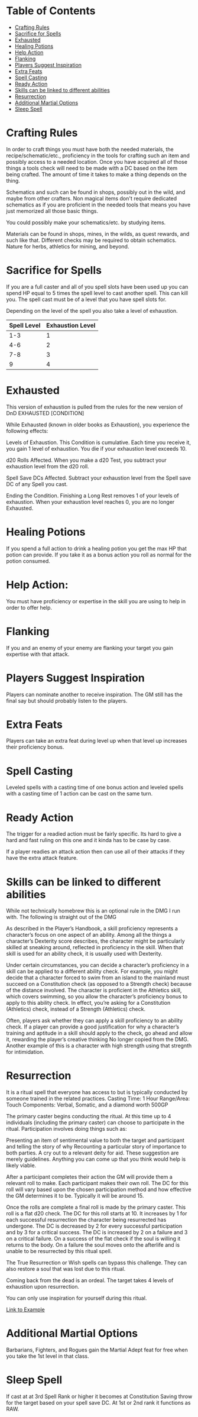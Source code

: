 # Table of Contents
- [Crafting Rules](#crafting-rules)
- [Sacrifice for Spells](#sacrifice-for-spells)
- [Exhausted](#exhausted)
- [Healing Potions](#healing-potions)
- [Help Action](#help-action)
- [Flanking](#flanking)
- [Players Suggest Inspiration](#players-suggest-inspiration)
- [Extra Feats](#extra-feats)
- [Spell Casting](#spell-casting)
- [Ready Action](#ready-action)
- [Skills can be linked to different abilities](#skills-can-be-linked-to-different-abilities)
- [Resurrection](#resurrection)
- [Additional Martial Options](#additional-martial-options)
- [Sleep Spell](#sleep-spell)

# Crafting Rules
In order to craft things you must have both the needed materials, the recipe/schematic/etc., proficiency in the tools for crafting such an item and possibly access to a needed location. Once you have acquired all of those things a tools check will need to be made with a DC based on the item being crafted. The amount of time it takes to make a thing depends on the thing.

Schematics and such can be found in shops, possibly out in the wild, and maybe from other crafters. Non magical items don't require dedicated schematics as if you are proficient in the needed tools that means you have just memorized all those basic things. 

You could possibly make your schematics/etc. by studying items.

Materials can be found in shops, mines, in the wilds, as quest rewards, and such like that. Different checks may be required to obtain schematics. Nature for herbs, athletics for mining, and beyond. 

# Sacrifice for Spells
If you are a full caster and all of you spell slots have been used up you can spend HP equal to 5 times the spell level to cast another spell. This can kill you. The spell cast must be of a level that you have spell slots for.

Depending on the level of the spell you also take a level of exhaustion. 

| Spell Level | Exhaustion Level |
|-------------|------------------|
| 1-3         | 1                |
| 4-6         | 2                |
| 7-8         | 3                |
| 9           | 4                |

# Exhausted
This version of exhaustion is pulled from the rules for the new version of DnD
EXHAUSTED [CONDITION]

While Exhausted (known in older books as Exhaustion), you experience the following effects:

Levels of Exhaustion. This Condition is cumulative. Each time you receive it, you gain 1 level of exhaustion. You die if your exhaustion level exceeds 10.

d20 Rolls Affected. When you make a d20 Test, you subtract your exhaustion level from the d20 roll.

Spell Save DCs Affected. Subtract your exhaustion level from the Spell save DC of any Spell you cast.

Ending the Condition. Finishing a Long Rest removes 1 of your levels of exhaustion. When your exhaustion level reaches 0, you are no longer Exhausted. 

# Healing Potions
If you spend a full action to drink a healing potion you get the max HP that potion can provide. If you take it as a bonus action you roll as normal for the potion consumed. 

# Help Action:
You must have proficiency or expertise in the skill you are using to help in order to offer help. 

# Flanking
If you and an enemy of your enemy are flanking your target you gain expertise with that attack. 

# Players Suggest Inspiration
Players can nominate another to receive inspiration. The GM still has the final say but should probably listen to the players. 

# Extra Feats
Players can take an extra feat during level up when that level up increases their proficiency bonus. 

# Spell Casting
Leveled spells with a casting time of one bonus action and leveled spells with a casting time of 1 action can be cast on the same turn. 

# Ready Action
The trigger for a readied action must be fairly specific. Its hard to give a hard and fast ruling on this one and it kinda has to be case by case. 

If a player readies an attack action then can use all of their attacks if they have the extra attack feature. 

# Skills can be linked to different abilities
While not technically homebrew this is an optional rule in the DMG I run with. The following is straight out of the DMG

As described in the Player’s Handbook, a skill proficiency represents a character’s focus on one aspect of an ability. Among all the things a character’s Dexterity score describes, the character might be particularly skilled at sneaking around, reflected in proficiency in the skill. When that skill is used for an ability check, it is usually used with Dexterity.

Under certain circumstances, you can decide a character’s proficiency in a skill can be applied to a different ability check. For example, you might decide that a character forced to swim from an island to the mainland must succeed on a Constitution check (as opposed to a Strength check) because of the distance involved. The character is proficient in the Athletics skill, which covers swimming, so you allow the character’s proficiency bonus to apply to this ability check. In effect, you’re asking for a Constitution (Athletics) check, instead of a Strength (Athletics) check.

Often, players ask whether they can apply a skill proficiency to an ability check. If a player can provide a good justification for why a character’s training and aptitude in a skill should apply to the check, go ahead and allow it, rewarding the player’s creative thinking 
No longer copied from the DMG. Another example of this is a character with high strength using that stregnth for intimidation.

# Resurrection
It is a ritual spell that everyone has access to but is typically conducted by someone trained in the related practices. 
Casting Time: 1 Hour
Range/Area: Touch
Components: Verbal, Somatic, and a diamond worth 500GP

The primary caster begins conducting the ritual. At this time up to 4 individuals (including the primary caster) can choose to participate in the ritual. Participation involves doing things such as:
    
Presenting an item of sentimental value to both the target and participant and telling the story of why
Recounting a particular story of importance to both parties.
A cry out to a relevant deity for aid.
These suggestion are merely guidelines. Anything you can come up that you think would help is likely viable. 

After a participant completes their action the GM will provide them a relevant roll to make. Each participant makes their own roll. The DC for this roll will vary based upon the chosen participation method and how effective the GM determines it to be. Typically it will be around 15. 

Once the rolls are complete a final roll is made by the primary caster. This roll is a flat d20 check. The DC for this roll starts at 10. It increases by 1 for each successful resurrection the character being resurrected has undergone. The DC is decreased by 2 for every successful participation and by 3 for a critical success. The DC is increased by 2 on a failure and 3 on a critical failure. On a success of the flat check if the soul is willing it returns to the body. On a failure the soul moves onto the afterlife and is unable to be resurrected by this ritual spell. 

The True Resurrection or Wish spells can bypass this challenge. They can also restore a soul that was lost due to this ritual. 

Coming back from the dead is an ordeal. The target takes 4 levels of exhaustion upon resurrection. 

You can only use inspiration for yourself during this ritual.

[Link to Example](https://www.reddit.com/r/criticalrole/comments/5q03b5/comment/dcv7wa4/) 

# Additional Martial Options
Barbarians, Fighters, and Rogues gain the Martial Adept feat for free when you take the 1st level in that class. 

# Sleep Spell
If cast at at 3rd Spell Rank or higher it becomes at Constitution Saving throw for the target based on your spell save DC. At 1st or 2nd rank it functions as RAW.
